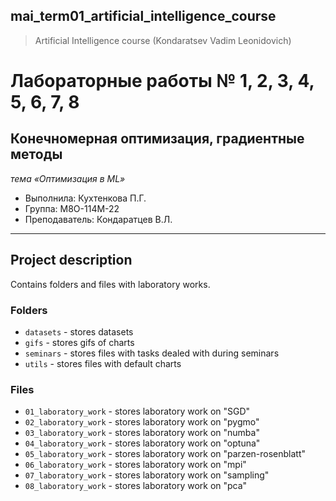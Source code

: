 ## mai_term01_artificial_intelligence_course
> Artificial Intelligence course (Kondaratsev Vadim Leonidovich)


# Лабораторные работы № 1, 2, 3, 4, 5, 6, 7, 8
## Конечномерная оптимизация, градиентные методы
*тема «Оптимизация в ML»*

* Выполнила: Кухтенкова П.Г.
* Группа: M8O-114M-22
* Преподаватель: Кондаратцев В.Л.

---

## Project description

Contains folders and files with laboratory works.


### Folders

* `datasets` - stores datasets
* `gifs` - stores gifs of charts
* `seminars` - stores files with tasks dealed with during seminars
* `utils` - stores files with default charts


### Files
* `01_laboratory_work` - stores laboratory work on "SGD" 
* `02_laboratory_work` - stores laboratory work on "pygmo" 
* `03_laboratory_work` - stores laboratory work on "numba"
* `04_laboratory_work` - stores laboratory work on "optuna"
* `05_laboratory_work` - stores laboratory work on "parzen-rosenblatt"
* `06_laboratory_work` - stores laboratory work on "mpi"
* `07_laboratory_work` - stores laboratory work on "sampling"
* `08_laboratory_work` - stores laboratory work on "pca"